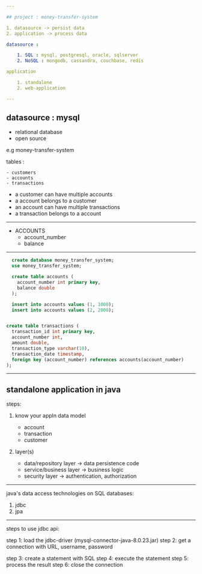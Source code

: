 ```yaml
---

## project : money-transfer-system

1. datasource -> persist data
2. application -> process data

datasource :

    1. SQL : mysql, postgresql, oracle, sqlserver
    2. NoSQL : mongodb, cassandra, couchbase, redis

application

    1. standalone
    2. web-application

---
```


## datasource : mysql

- relational database
- open source

e.g money-transfer-system

tables :

    - customers
    - accounts
    - transactions

- a customer can have multiple accounts
- a account belongs to a customer
- an account can have multiple transactions
- a transaction belongs to a account

---

- ACCOUNTS
  - account_number
  - balance

---

```sql
  create database money_transfer_system;
  use money_transfer_system;

  create table accounts (
    account_number int primary key,
    balance double
  );

  insert into accounts values (1, 1000);
  insert into accounts values (2, 2000);


create table transactions (
  transaction_id int primary key,
  account_number int,
  amount double,
  transaction_type varchar(10),
  transaction_date timestamp,
  foreign key (account_number) references accounts(account_number)
);


```

---

## standalone application in java

steps:

1. know your appln data model

   - account
   - transaction
   - customer

2. layer(s)

   - data/repository layer -> data persistence code
   - service/business layer -> business logic
   - security layer -> authentication, authorization

---

java's data access technologies on SQL databases:

1. jdbc
2. jpa

---

steps to use jdbc api:

step 1: load the jdbc-driver (mysql-connector-java-8.0.23.jar)
step 2: get a connection with URL, username, password

step 3: create a statement with SQL
step 4: execute the statement
step 5: process the result
step 6: close the connection
